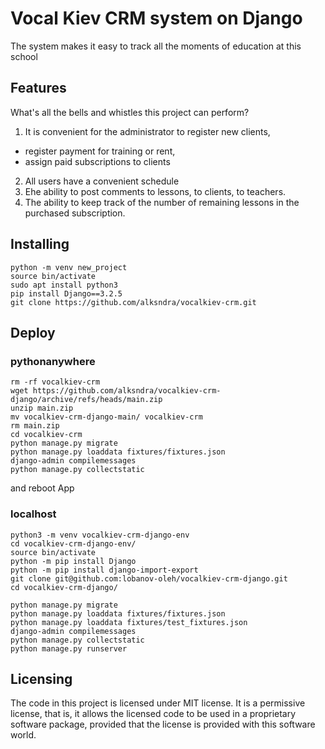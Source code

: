 # Vocal Kiev CRM system on Django

The system makes it easy to track all the moments of education at this school


## Features

What's all the bells and whistles this project can perform?
1. It is convenient for the administrator to register new clients,
- register payment for training or rent,
- assign paid subscriptions to clients
2. All users have a convenient schedule
3. Еhe ability to post comments to lessons, to clients, to teachers.
4. The ability to keep track of the number of remaining lessons in the purchased subscription.


## Installing

```
python -m venv new_project
source bin/activate
sudo apt install python3
pip install Django==3.2.5
git clone https://github.com/alksndra/vocalkiev-crm.git

```


## Deploy

### pythonanywhere

```shell
rm -rf vocalkiev-crm
wget https://github.com/alksndra/vocalkiev-crm-django/archive/refs/heads/main.zip
unzip main.zip
mv vocalkiev-crm-django-main/ vocalkiev-crm
rm main.zip
cd vocalkiev-crm
python manage.py migrate
python manage.py loaddata fixtures/fixtures.json
django-admin compilemessages
python manage.py collectstatic
```

and reboot App

### localhost

```shell
python3 -m venv vocalkiev-crm-django-env
cd vocalkiev-crm-django-env/
source bin/activate
python -m pip install Django
python -m pip install django-import-export
git clone git@github.com:lobanov-oleh/vocalkiev-crm-django.git
cd vocalkiev-crm-django/
```

```shell
python manage.py migrate
python manage.py loaddata fixtures/fixtures.json
python manage.py loaddata fixtures/test_fixtures.json
django-admin compilemessages
python manage.py collectstatic
python manage.py runserver
```


## Licensing

The code in this project is licensed under MIT license.
It is a permissive license, that is, it allows the licensed code to be used in a proprietary software package, provided that the license is provided with this software world.
